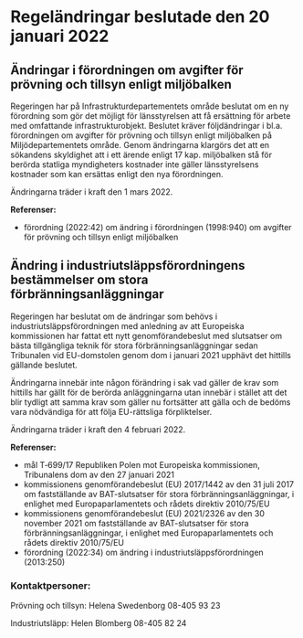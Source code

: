 # Regeländringar beslutade den 20 januari 2022

## Ändringar i förordningen om avgifter för prövning och tillsyn enligt miljöbalken

Regeringen har på Infrastrukturdepartementets område beslutat om en ny förordning som gör det möjligt för länsstyrelsen att få ersättning för arbete med omfattande infrastrukturobjekt. Beslutet kräver följdändringar i bl.a. förordningen om avgifter för prövning och tillsyn enligt miljöbalken på Miljödepartementets område. Genom ändringarna klargörs det att en sökandens skyldighet att i ett ärende enligt 17 kap. miljöbalken stå för berörda statliga myndigheters kostnader inte gäller länsstyrelsens kostnader som kan ersättas enligt den nya förordningen.

Ändringarna träder i kraft den 1 mars 2022.

**Referenser:**

* förordning (2022:42) om ändring i förordningen (1998:940) om avgifter för prövning och tillsyn enligt miljöbalken

## Ändring i industriutsläppsförordningens bestämmelser om stora förbränningsanläggningar

Regeringen har beslutat om de ändringar som behövs i industriutsläppsförordningen med anledning av att Europeiska kommissionen har fattat ett nytt genomförandebeslut med slutsatser om bästa tillgängliga teknik för stora förbränningsanläggningar sedan Tribunalen vid EU-domstolen genom dom i januari 2021 upphävt det hittills gällande beslutet.

Ändringarna innebär inte någon förändring i sak vad gäller de krav som hittills har gällt för de berörda anläggningarna utan innebär i stället att det blir tydligt att samma krav som gäller nu fortsätter att gälla och de bedöms vara nödvändiga för att följa EU-rättsliga förpliktelser.

Ändringarna träder i kraft den 4 februari 2022.

**Referenser:**

* mål T‑699/17 Republiken Polen mot Europeiska kommissionen, Tribunalens dom av den 27 januari 2021
* kommissionens genomförandebeslut (EU) 2017/1442 av den 31 juli 2017 om fastställande av BAT-slutsatser för stora förbränningsanläggningar, i enlighet med Europaparlamentets och rådets direktiv 2010/75/EU
* kommissionens genomförandebeslut (EU) 2021/2326 av den 30 november 2021 om fastställande av BAT-slutsatser för stora förbränningsanläggningar, i enlighet med Europaparlamentets och rådets direktiv 2010/75/EU
* förordning (2022:34) om ändring i industriutsläppsförordningen (2013:250)

### Kontaktpersoner:

Prövning och tillsyn: Helena Swedenborg 08-405 93 23

Industriutsläpp: Helen Blomberg 08-405 82 24
